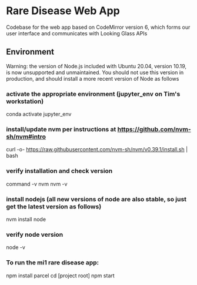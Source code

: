 # Rare Disease Web App

Codebase for the web app based on CodeMirror version 6, which forms our user interface and communicates with Looking Glass APIs

## Environment

Warning: the version of Node.js included with Ubuntu 20.04, version 10.19, is now unsupported and unmaintained. You should not use this version in production, and should install a more recent version of Node as follows

### activate the appropriate environment (jupyter_env on Tim's workstation)

conda activate jupyter_env

### install/update nvm per instructions at https://github.com/nvm-sh/nvm#intro

curl -o- https://raw.githubusercontent.com/nvm-sh/nvm/v0.39.1/install.sh | bash

### verify installation and check version

command -v nvm
nvm -v

### install nodejs (all new versions of node are also stable, so just get the latest version as follows)

nvm install node

### verify node version

node -v

### To run the mi1 rare disease app:

npm install parcel
cd [project root]
npm start

